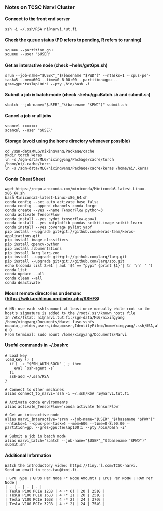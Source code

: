 ### Notes on TCSC Narvi Cluster

#### Connect to the front end server
```plaintext
ssh -i ~/.ssh/RSA ni@narvi.tut.fi
```

#### Check the queue status (PD refers to pending, R refers to running)
```plaintext
squeue --partition gpu
squeue --user "$USER"
```

#### Get an interactive node (check ~hehu/getGpu.sh)
```plaintext
srun --job-name="$USER"_"$(basename "$PWD")" --ntasks=1 --cpus-per-task=5 --mem=60G --time=0-8:00:00 --partition=gpu --gres=gpu:teslap100:1 --pty /bin/bash -i
```

#### Submit a job in batch mode (check ~hehu/gpuBatch.sh and submit.sh)
```plaintext
sbatch --job-name="$USER"_"$(basename "$PWD")" submit.sh
```

#### Cancel a job or all jobs
```plaintext
scancel xxxxxxx
scancel --user "$USER"
```

#### Storage (avoid using the home directory whenever possible)
```plaintext
cd /sgn-data/MLG/nixingyang/Package/cache
mkdir torch keras
ln -s /sgn-data/MLG/nixingyang/Package/cache/torch /home/ni/.cache/torch
ln -s /sgn-data/MLG/nixingyang/Package/cache/keras /home/ni/.keras
```

#### Conda Cheat Sheet
```plaintext
wget https://repo.anaconda.com/miniconda/Miniconda3-latest-Linux-x86_64.sh
bash Miniconda3-latest-Linux-x86_64.sh
conda config --set auto_activate_base false
conda config --append channels conda-forge
conda create --yes --name TensorFlow python=3
conda activate TensorFlow
conda install --yes pydot tensorflow-gpu=1
conda install --yes matplotlib pandas scikit-image scikit-learn
conda install --yes coverage pylint yapf
pip install --upgrade git+git://github.com/keras-team/keras-applications.git
pip install image-classifiers
pip install opencv-python
pip install albumentations
pip install larq larq-zoo
pip install --upgrade git+git://github.com/larq/larq.git
pip install --upgrade git+git://github.com/larq/zoo.git
echo $(conda list 2>&1 | awk '$4 == "pypi" {print $1}'| tr '\n' ' ')
conda list
conda update --all
conda clean --all
conda deactivate
```

#### Mount remote directories on demand (https://wiki.archlinux.org/index.php/SSHFS)
```plaintext
# NB: use each sshfs mount at least once manually while root so the host's signature is added to the /root/.ssh/known_hosts file
In /etc/fstab: ni@narvi.tut.fi:/sgn-data/MLG/nixingyang /home/xingyang/Documents/Narvi fuse.sshfs noauto,_netdev,users,idmap=user,IdentityFile=/home/xingyang/.ssh/RSA,allow_other,reconnect,follow_symlinks 0 0
From terminal: sudo mount /home/xingyang/Documents/Narvi
```

#### Useful commands in ~/.bashrc
```plaintext
# Load key
load_key () {
  if [ -z "$SSH_AUTH_SOCK" ] ; then
    eval `ssh-agent -s`
  fi
  ssh-add ~/.ssh/RSA
}

# Connect to other machines
alias connect_to_narvi='ssh -i ~/.ssh/RSA ni@narvi.tut.fi'

# Activate conda environments
alias activate_TensorFlow='conda activate TensorFlow'

# Get an interactive node
alias narvi_interactive='srun --job-name="$USER"_"$(basename "$PWD")" --ntasks=1 --cpus-per-task=5 --mem=60G --time=0-8:00:00 --partition=gpu --gres=gpu:teslap100:1 --pty /bin/bash -i'

# Submit a job in batch mode
alias narvi_batch='sbatch --job-name="$USER"_"$(basename "$PWD")" submit.sh'
```

#### Additional Information
```plaintext
Watch the introductory video: https://tinyurl.com/TCSC-narvi.
Send an email to tcsc.tau@tuni.fi.

| GPU Type | GPUs Per Node (* Node Amount) | CPUs Per Node | RAM Per Node |
| - | - | - | - |
| Tesla P100 PCIe 12GB | 4 (* 6) | 20 | 251G |
| Tesla P100 PCIe 16GB | 4 (* 2) | 20 | 251G |
| Tesla V100 PCIe 16GB | 4 (* 2) | 24 | 376G |
| Tesla V100 PCIe 32GB | 4 (* 2) | 24 | 754G |
```
